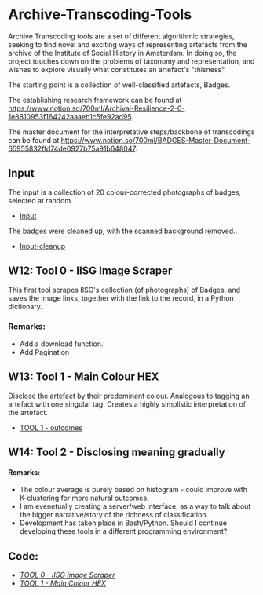 # Archive-Transcoding-Tools
 
Archive Transcoding tools are a set of different algorithmic strategies, seeking to find novel and exciting ways of representing artefacts from the archive of the Institute of Social History in Amsterdam. In doing so, the project touches down on the problems of taxonomy and representation, and wishes to explore visually what constitutes an artefact's "thisness". 

The starting point is a collection of well-classified artefacts, Badges. 

The establishing research framework can be found at https://www.notion.so/700ml/Archival-Resilience-2-0-1e8810953f164242aaaeb1c5fe92ad95.

The master document for the interpretative steps/backbone of transcodings can be found at https://www.notion.so/700ml/BADGES-Master-Document-65955832ffd74de0927b75a91b648047.

## Input
The input is a collection of 20 colour-corrected photographs of badges, selected at random. 
- [Input](https://drive.google.com/open?id=1k7vdxrWdUg5r0helB_yeT7051W1r1Ttc)

The badges were cleaned up, with the scanned background removed.. 
- [Input-cleanup](https://drive.google.com/open?id=16yaqBnfxsEB8Vx6aOMcAG-fH5-W0PCgq)

## W12: Tool 0 - IISG Image Scraper
This first tool scrapes IISG's collection (of photographs) of Badges, and saves the image links, together with the link to the record, in a Python dictionary. 

### Remarks:
- Add a download function.
- Add Pagination

## W13: Tool 1 - Main Colour HEX
Disclose the artefact by their predominant colour. Analogous to tagging an artefact with one singular tag. Creates a highly simplistic interpretation of the artefact.

- [TOOL 1 - outcomes](https://drive.google.com/open?id=1sZFAJHxdTo6kFFht144gDHAQaPNzByss)

## W14: Tool 2 - Disclosing meaning gradually


#### Remarks:
- The colour average is purely based on histogram - could improve with K-clustering for more natural outcomes.
- I am evenetually creating a server/web interface, as a way to talk about the bigger narrative/story of the richness of classification.
- Development has taken place in Bash/Python. Should I continue developing these tools in a different programming environment?

## Code:
- [*TOOL 0 - IISG Image Scraper*](https://github.com/dmnkvd/Archive-Transcoding-Tools/tree/master/tool_0-scraper)
- [*TOOL 1 - Main Colour HEX*](https://github.com/dmnkvd/Archive-Transcoding-Tools/tree/master/tool_1-HexCode)

